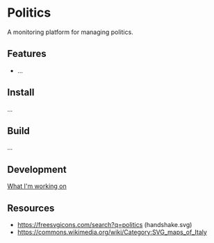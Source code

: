 # Politics

<!-- TODO: screenshot -->

A monitoring platform for managing politics. 

## Features

- ...

## Install

...

## Build

...

## Development

[What I'm working on](./TODO.md)

## Resources

- https://freesvgicons.com/search?q=politics (handshake.svg)
- https://commons.wikimedia.org/wiki/Category:SVG_maps_of_Italy

